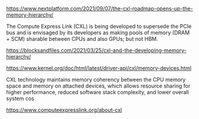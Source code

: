 
https://www.nextplatform.com/2021/09/07/the-cxl-roadmap-opens-up-the-memory-hierarchy/

The Compute Express Link (CXL) is being developed to supersede the PCIe bus and is envisaged by its developers as making pools of memory (DRAM + SCM) sharable between CPUs and also GPUs; but not HBM.

https://blocksandfiles.com/2021/03/25/cxl-and-the-developing-memory-hierarchy/

https://www.kernel.org/doc/html/latest/driver-api/cxl/memory-devices.html

CXL technology maintains memory coherency between the CPU memory space and memory on attached devices, which allows resource sharing for higher performance, reduced software stack complexity, and lower overall system cos

https://www.computeexpresslink.org/about-cxl
